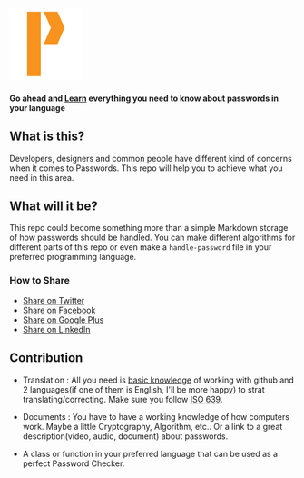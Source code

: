 ![Password world logo](assets/Pass-Logo-128-Orange.png)
---

**Go ahead and [Learn](/learn/) everything you need to know about passwords in your language**

## What is this?

Developers, designers and common people have different kind of concerns when it comes to Passwords. This repo will help you to achieve what you need in this area.

## What will it be?

This repo could become something more than a simple Markdown storage of how passwords should be handled. You can make different algorithms for different parts of this repo or even make a ```handle-password``` file in your preferred programming language.

### How to Share
+ [Share on Twitter](http://twitter.com/home?status=https://github.com/MHM5000/pass)
+ [Share on Facebook](http://www.facebook.com/sharer/sharer.php?s=100&p[url]=https://github.com/MHM5000/pass&p[images][0]=https://github.com/MHM5000/pass/raw/master/assets/Pass-Logo-128-Orange.png&p[title]=How%20to%20deal%20with%Passwords&p[summary]=)
+ [Share on Google Plus](https://plus.google.com/share?url=https://github.com/MHM5000/pass)
+ [Share on LinkedIn](http://www.linkedin.com/shareArticle?mini=true&url=https://github.com/MHM5000/pass&title=How%20to%20deal%20with%Passwords&summary=&source=)


## Contribution

+ Translation : All you need is [basic knowledge](http://try.github.io/) of working with github and 2 languages(if one of them is English, I'll be more happy) to strat translating/correcting. Make sure you follow [ISO 639](https://en.wikipedia.org/wiki/List_of_ISO_639-1_codes).

+ Documents : You have to have a working knowledge of how computers work. Maybe a little Cryptography, Algorithm, etc.. Or a link to a great description(video, audio, document) about passwords.

+ A class or function in your preferred language that can be used as a perfect Password Checker.
